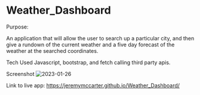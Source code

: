 # Weather_Dashboard

Purpose:

An application that will allow the user to search up a particular city, and then give a rundown of the current weather and a five day forecast of the weather at the searched coordinates.

Tech Used
Javascript, bootstrap, and fetch calling third party apis.

Screenshot
![2023-01-26](https://user-images.githubusercontent.com/118328184/214954177-96f3aef0-0aea-476d-924e-17b9803f1af8.png)


Link to live app:
https://jeremymccarter.github.io/Weather_Dashboard/


